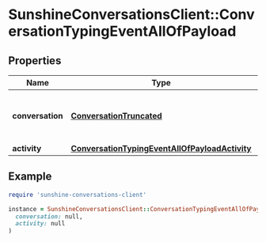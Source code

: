 # SunshineConversationsClient::ConversationTypingEventAllOfPayload

## Properties

| Name | Type | Description | Notes |
| ---- | ---- | ----------- | ----- |
| **conversation** | [**ConversationTruncated**](ConversationTruncated.md) | The conversation in which the activity was sent. | [optional] |
| **activity** | [**ConversationTypingEventAllOfPayloadActivity**](ConversationTypingEventAllOfPayloadActivity.md) |  | [optional] |

## Example

```ruby
require 'sunshine-conversations-client'

instance = SunshineConversationsClient::ConversationTypingEventAllOfPayload.new(
  conversation: null,
  activity: null
)
```

